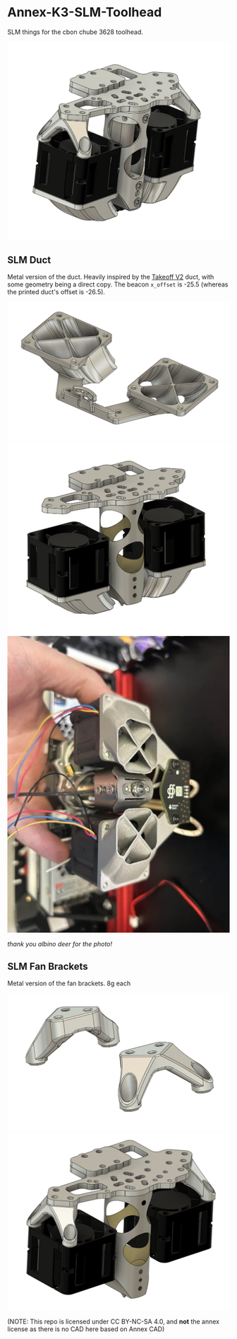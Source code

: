 # Annex-K3-SLM-Toolhead

SLM things for the cbon chube 3628 toolhead.

![fulloverview](/Images/fulltoolhead.png)

## SLM Duct
Metal version of the duct. Heavily inspired by the [Takeoff V2](https://github.com/Kizime123/Takeoff-Toolhead) duct, with some geometry being a direct copy. The beacon `x_offset` is -25.5 (whereas the printed duct's offset is -26.5).

![overview](/Images/ductoverview.png)
![ontoolheadduct](/Images/toolheadwithduct.png)
![albinodeerv2duct](/Images/albinodeerduct.png)

*thank you albino deer for the photo!*

## SLM Fan Brackets
Metal version of the fan brackets. 8g each

![overviewofbrackets](/Images/fanbrackets.png)
![toolheadwithbrackets](/Images/toolheadwithbrackets.png)







(NOTE: This repo is licensed under CC BY-NC-SA 4.0, and **not** the annex license as there is no CAD here based on Annex CAD)
